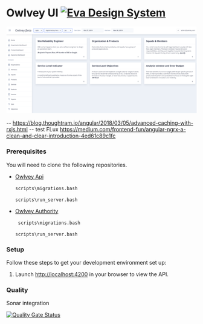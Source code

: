 # Owlvey UI [<img src="https://i.imgur.com/oMcxwZ0.png" alt="Eva Design System" height="20px" />](https://eva.design) 

![Home](https://raw.githubusercontent.com/owlvey/owlvey_falcon_ui/master/resources/home.png)

-- https://blog.thoughtram.io/angular/2018/03/05/advanced-caching-with-rxjs.html
-- test FLux https://medium.com/frontend-fun/angular-ngrx-a-clean-and-clear-introduction-4ed61c89c1fc

### Prerequisites
You will need to clone the following repositories.

* [Owlvey Api](https://github.com/owlvey/owlvey_api)
    ```
    scripts\migrations.bash
    ```
    ```
    scripts\run_server.bash
    ```
    
* [Owlvey Authority](https://github.com/owlvey/owlvey_identity)
   ```
    scripts\migrations.bash
    ```
    ```
    scripts\run_server.bash
    ```

### Setup
Follow these steps to get your development environment set up:

  1. Launch [http://localhost:4200](http://localhost:4200/) in your browser to view the API.


### Quality

Sonar integration 

[![Quality Gate Status](https://sonarcloud.io/api/project_badges/measure?project=owlvey_owlvey_falcon_ui&metric=alert_status)](https://sonarcloud.io/dashboard?id=owlvey_owlvey_falcon_ui)





